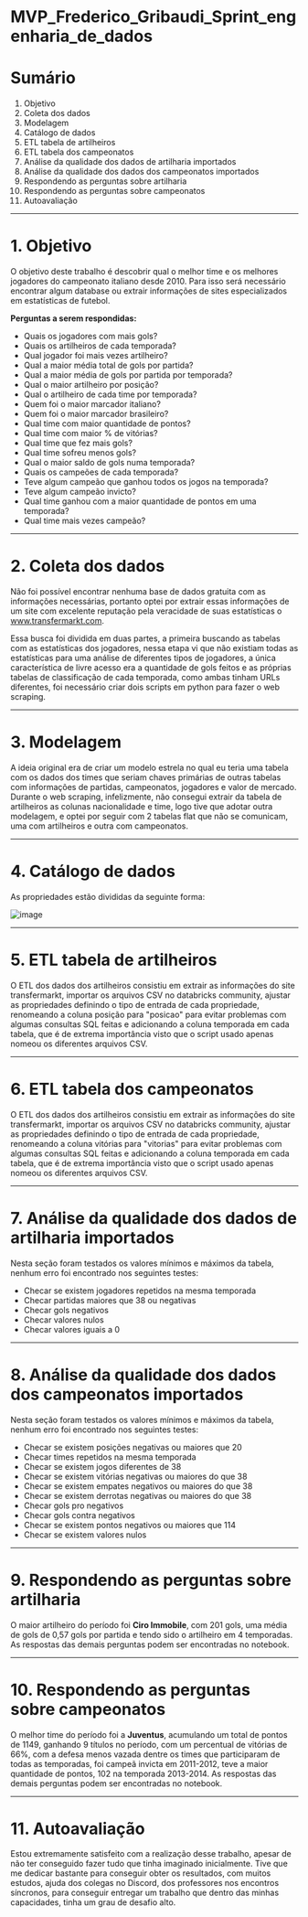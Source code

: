 # MVP_Frederico_Gribaudi_Sprint_engenharia_de_dados

# Sumário

1. Objetivo
2. Coleta dos dados
3. Modelagem
4. Catálogo de dados
5. ETL tabela de artilheiros
6. ETL tabela dos campeonatos
7. Análise da qualidade dos dados de artilharia importados
8. Análise da qualidade dos dados dos campeonatos importados
9. Respondendo as perguntas sobre artilharia
10. Respondendo as perguntas sobre campeonatos
11. Autoavaliação
---
# 1. Objetivo

O objetivo deste trabalho é descobrir qual o melhor time e os melhores jogadores do campeonato italiano desde 2010. Para isso será necessário encontrar algum database ou extrair informações de sites especializados em estatísticas de futebol.

**Perguntas a serem respondidas:**

- Quais os jogadores com mais gols?
- Quais os artilheiros de cada temporada?
- Qual jogador foi mais vezes artilheiro?
- Qual a maior média total de gols por partida?
- Qual a maior média de gols por partida por temporada?
- Qual o maior artilheiro por posição?
- Qual o artilheiro de cada time por temporada?
- Quem foi o maior marcador italiano?
- Quem foi o maior marcador brasileiro?
- Qual time com maior quantidade de pontos?
- Qual time com maior % de vitórias?
- Qual time que fez mais gols?
- Qual time sofreu menos gols?
- Qual o maior saldo de gols numa temporada?
- Quais os campeões de cada temporada?
- Teve algum campeão que ganhou todos os jogos na temporada?
- Teve algum campeão invicto?
- Qual time ganhou com a maior quantidade de pontos em uma temporada?
- Qual time mais vezes campeão?
---
# 2. Coleta dos dados

Não foi possível encontrar nenhuma base de dados gratuita com as informações necessárias, portanto optei por extrair essas informações de um site com excelente reputação pela veracidade de suas estatísticas o www.transfermarkt.com.

Essa busca foi dividida em duas partes, a primeira buscando as tabelas com as estatísticas dos jogadores, nessa etapa vi que não existiam todas as estatísticas para uma análise de diferentes tipos de jogadores, a única característica de livre acesso era a quantidade de gols feitos e as próprias tabelas de classificação de cada temporada, como ambas tinham URLs diferentes, foi necessário criar dois scripts em python para fazer o web scraping.

---
# 3. Modelagem

A ideia original era de criar um modelo estrela no qual eu teria uma tabela com os dados dos times que seriam chaves primárias de outras tabelas com informações de partidas, campeonatos, jogadores e valor de mercado. Durante o web scraping, infelizmente, não consegui extrair da tabela de artilheiros as colunas nacionalidade e time, logo tive que adotar outra modelagem, e optei por seguir com 2 tabelas flat que não se comunicam, uma com artilheiros e outra com campeonatos.

---
# 4. Catálogo de dados

As propriedades estão divididas da seguinte forma:

![image](https://github.com/user-attachments/assets/3ec5428a-2666-407d-8e78-064645fcd6d5)

---
# 5. ETL tabela de artilheiros

O ETL dos dados dos artilheiros consistiu em extrair as informações do site transfermarkt, importar os arquivos CSV no databricks community, ajustar as propriedades definindo o tipo de entrada de cada propriedade, renomeando a coluna posição para "posicao" para evitar problemas com algumas consultas SQL feitas e adicionando a coluna temporada em cada tabela, que é de extrema importância visto que o script usado apenas nomeou os diferentes arquivos CSV.

---
# 6. ETL tabela dos campeonatos

O ETL dos dados dos artilheiros consistiu em extrair as informações do site transfermarkt, importar os arquivos CSV no databricks community, ajustar as propriedades definindo o tipo de entrada de cada propriedade, renomeando a coluna vitórias para "vitorias" para evitar problemas com algumas consultas SQL feitas e adicionando a coluna temporada em cada tabela, que é de extrema importância visto que o script usado apenas nomeou os diferentes arquivos CSV.

---
# 7. Análise da qualidade dos dados de artilharia importados

Nesta seção foram testados os valores mínimos e máximos da tabela, nenhum erro foi encontrado nos seguintes testes:
- Checar se existem jogadores repetidos na mesma temporada
- Checar partidas maiores que 38 ou negativas 
- Checar gols negativos
- Checar valores nulos
- Checar valores iguais a 0

---
# 8. Análise da qualidade dos dados dos campeonatos importados

Nesta seção foram testados os valores mínimos e máximos da tabela, nenhum erro foi encontrado nos seguintes testes:
- Checar se existem posições negativas ou maiores que 20
- Checar times repetidos na mesma temporada
- Checar se existem jogos diferentes de 38
- Checar se existem vitórias negativas ou maiores do que 38
- Checar se existem empates negativos ou maiores do que 38
- Checar se existem derrotas negativas ou maiores do que 38
- Checar gols pro negativos
- Checar gols contra negativos
- Checar se existem pontos negativos ou maiores que 114
- Checar se existem valores nulos

---
# 9. Respondendo as perguntas sobre artilharia

O maior artilheiro do período foi **Ciro Immobile**, com 201 gols, uma média de gols de 0,57 gols por partida e tendo sido o artilheiro em 4 temporadas. As respostas das demais perguntas podem ser encontradas no notebook.

---
# 10. Respondendo as perguntas sobre campeonatos

O melhor time do período foi a **Juventus**, acumulando um total de pontos de 1149, ganhando 9 títulos no período, com um percentual de vitórias de 66%, com a defesa menos vazada dentre os times que participaram de todas as temporadas, foi campeã invicta em 2011-2012, teve a maior quantidade de pontos, 102 na temporada 2013-2014. As respostas das demais perguntas podem ser encontradas no notebook.

---
# 11. Autoavaliação

Estou extremamente satisfeito com a realização desse trabalho, apesar de não ter conseguido fazer tudo que tinha imaginado inicialmente. Tive que me dedicar bastante para conseguir obter os resultados, com muitos estudos, ajuda dos colegas no Discord, dos professores nos encontros síncronos, para conseguir entregar um trabalho que dentro das minhas capacidades, tinha um grau de desafio alto.
